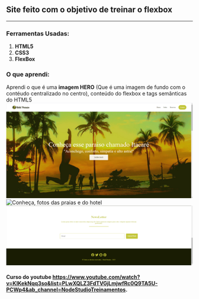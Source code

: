 
## Site feito com o objetivo de treinar o flexbox
***
### Ferramentas Usadas:
1. **HTML5**
2. **CSS3**
3. **FlexBox**

### O que aprendi:

Aprendi o que é uma **imagem HERO** (Que é uma imagem de fundo com o contéudo centralizado no centro), conteúdo do flexbox e tags semânticas do HTML5
![Principal, área com a navegação e uma imagem HERO](https://github.com/FtxDante/css-flexbox/blob/main/node-curso/img/Principal.png)
![Conheça, fotos das praias e do hotel](https://github.com/FtxDante/css-flexbox/blob/main/node-curso/img/Conhe%C3%A7a.png)
![NewsLetter, como para escrever o email](https://github.com/FtxDante/css-flexbox/blob/main/node-curso/img/NewsLetter.png)
#### Curso do youtube https://www.youtube.com/watch?v=KIKekNqq3so&list=PLwXQLZ3FdTVGjLmjwfRc0Q9TA5U-PCWp4&ab_channel=NodeStudioTreinamentos.
